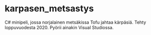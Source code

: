 # karpasen_metsastys
C# minipeli, jossa norjalainen metsäkissa Tofu jahtaa kärpäsiä. Tehty loppuvuodesta 2020. Pyörii ainakin Visual Studiossa.
